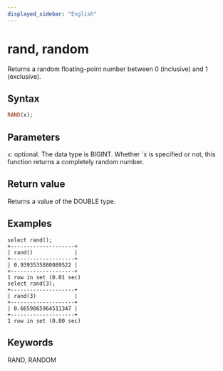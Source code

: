 ```yaml
---
displayed_sidebar: "English"
---
```


# rand, random

Returns a random floating-point number between 0 (inclusive) and 1 (exclusive).

## Syntax

```Haskell
RAND(x);
```

## Parameters

`x`: optional. The data type is BIGINT. Whether `x is specified or not, this function returns a completely random number.

## Return value

Returns a value of the DOUBLE type.

## Examples

```Plain Text
select rand();
+--------------------+
| rand()             |
+--------------------+
| 0.9393535880089522 |
+--------------------+
1 row in set (0.01 sec)
select rand(3);
+--------------------+
| rand(3)            |
+--------------------+
| 0.6659865964511347 |
+--------------------+
1 row in set (0.00 sec)
```

## Keywords

RAND, RANDOM
